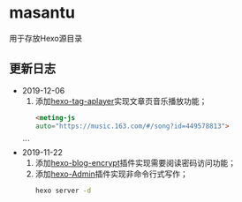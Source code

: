 # masantu
用于存放Hexo源目录
## 更新日志
- 2019-12-06
    1. 添加[hexo-tag-aplayer](https://github.com/MoePlayer/hexo-tag-aplayer)实现文章页音乐播放功能；
        ```html
        <meting-js
        auto="https://music.163.com/#/song?id=449578813">
    </meting-js>
        ```
- 2019-11-22
    1. 添加[hexo-blog-encrypt](https://github.com/MikeCoder/hexo-blog-encrypt)插件实现需要阅读密码访问功能；
    2. 添加[hexo-Admin](https://github.com/jaredly/hexo-admin)插件实现非命令行式写作；
        ```bash
        hexo server -d
        ```
